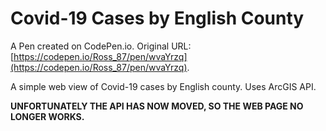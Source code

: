 # Covid-19 Cases by English County

A Pen created on CodePen.io. Original URL: [https://codepen.io/Ross_87/pen/wvaYrzq](https://codepen.io/Ross_87/pen/wvaYrzq).

A simple web view of Covid-19 cases by English county. Uses ArcGIS API.

**UNFORTUNATELY THE API HAS NOW MOVED, SO THE WEB PAGE NO LONGER WORKS.**

